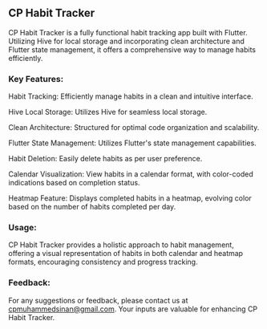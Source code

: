 ## CP Habit Tracker

CP Habit Tracker is a fully functional habit tracking app built with Flutter. Utilizing Hive for local storage and incorporating clean architecture and Flutter state management, it offers a comprehensive way to manage habits efficiently.

### Key Features:


Habit Tracking: Efficiently manage habits in a clean and intuitive interface.

Hive Local Storage: Utilizes Hive for seamless local storage.

Clean Architecture: Structured for optimal code organization and scalability.

Flutter State Management: Utilizes Flutter's state management capabilities.

Habit Deletion: Easily delete habits as per user preference.

Calendar Visualization: View habits in a calendar format, with color-coded indications based on completion status.

Heatmap Feature: Displays completed habits in a heatmap, evolving color based on the number of habits completed per day.

### Usage:

CP Habit Tracker provides a holistic approach to habit management, offering a visual representation of habits in both calendar and heatmap formats, encouraging consistency and progress tracking.

### Feedback:

For any suggestions or feedback, please contact us at cpmuhammedsinan@gmail.com. Your inputs are valuable for enhancing CP Habit Tracker.

